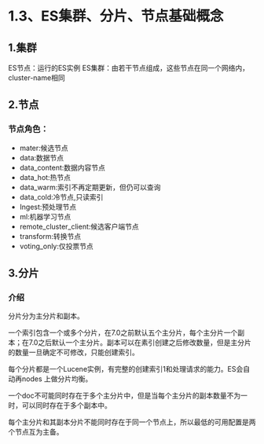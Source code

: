 # 1.3、ES集群、分片、节点基础概念

## 1.集群

ES节点：运行的ES实例
ES集群：由若干节点组成，这些节点在同一个网络内，cluster-name相同

## 2.节点

### 节点角色：

- mater:候选节点
- data:数据节点
- data_content:数据内容节点
- data_hot:热节点
- data_warm:索引不再定期更新，但仍可以查询
- data_cold:冷节点,只读索引
- Ingest:预处理节点
- ml:机器学习节点
- remote_cluster_client:候选客户端节点
- transform:转换节点
- voting_only:仅投票节点

## 3.分片

### 介绍

分片分为主分片和副本。

一个索引包含一个或多个分片，在7.0之前默认五个主分片，每个主分片一个副本；在7.0之后默认一个主分片。副本可以在素引创建之后修改数量，但是主分片的数量一旦确定不可修改，只能创建索引。

每个分片都是一个Lucene实例，有完整的创建索引1和处理请求的能力。ES会自动再nodes 上做分片均衡。

一个doc不可能同时存在于多个主分片中，但是当每个主分片的副本数量不为一时，可以同时存在于多个副本中。

每个主分片和其副本分片不能同时存在于同一个节点上，所以最低的可用配置是两个节点互为主备。